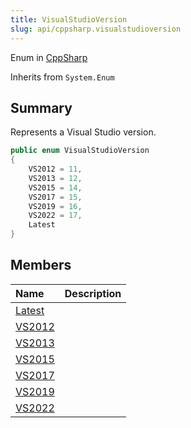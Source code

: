```yaml
---
title: VisualStudioVersion
slug: api/cppsharp.visualstudioversion
---
```

Enum in [CppSharp](/api/cppsharp)

Inherits from `System.Enum`

## Summary

Represents a Visual Studio version.

```csharp
public enum VisualStudioVersion
{
    VS2012 = 11,
    VS2013 = 12,
    VS2015 = 14,
    VS2017 = 15,
    VS2019 = 16,
    VS2022 = 17,
    Latest
}
```

## Members

|Name|Description|
|:---|:---|
|[Latest](/api/cppsharp/visualstudioversion/latest)||
|[VS2012](/api/cppsharp/visualstudioversion/vs2012)||
|[VS2013](/api/cppsharp/visualstudioversion/vs2013)||
|[VS2015](/api/cppsharp/visualstudioversion/vs2015)||
|[VS2017](/api/cppsharp/visualstudioversion/vs2017)||
|[VS2019](/api/cppsharp/visualstudioversion/vs2019)||
|[VS2022](/api/cppsharp/visualstudioversion/vs2022)||

